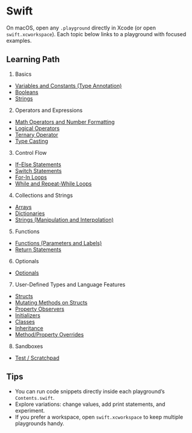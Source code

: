 # Swift

On macOS, open any `.playground` directly in Xcode (or open `swift.xcworkspace`). Each topic below links to a playground with focused examples.

## Learning Path

1. Basics
- [Variables and Constants (Type Annotation)](libs/variables_typeAnnotation.playground)
- [Booleans](libs/booleans.playground)
- [Strings](libs/strings.playground)

2. Operators and Expressions
- [Math Operators and Number Formatting](libs/math_operators_formatting.playground)
- [Logical Operators](libs/logical_operators.playground)
- [Ternary Operator](libs/ternary_operators.playground)
- [Type Casting](libs/type_casting.playground)

3. Control Flow
- [If–Else Statements](libs/if-else_statements.playground)
- [Switch Statements](libs/switch_statements.playground)
- [For-In Loops](libs/for_loops.playground)
- [While and Repeat-While Loops](libs/while_loops.playground)

4. Collections and Strings
- [Arrays](libs/arrays.playground)
- [Dictionaries](libs/dictionaries.playground)
- [Strings (Manipulation and Interpolation)](libs/strings.playground)

5. Functions
- [Functions (Parameters and Labels)](libs/functions.playground)
- [Return Statements](libs/return_statements.playground)

6. Optionals
- [Optionals](libs/optionals.playground)

7. User-Defined Types and Language Features
- [Structs](libs/structs.playground)
- [Mutating Methods on Structs](libs/structs_mutatingMethods.playground)
- [Property Observers](libs/property_observers.playground)
- [Initializers](libs/initializers.playground)
- [Classes](libs/classes.playground)
- [Inheritance](libs/classes_inheritance.playground)
- [Method/Property Overrides](libs/classes_override.playground)

8. Sandboxes
- [Test / Scratchpad](libs/test.playground)

## Tips
- You can run code snippets directly inside each playground’s `Contents.swift`.
- Explore variations: change values, add print statements, and experiment.
- If you prefer a workspace, open `swift.xcworkspace` to keep multiple playgrounds handy.
